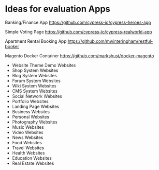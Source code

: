 # Ideas for evaluation Apps

Banking/Finance App
https://github.com/cypress-io/cypress-heroes-app

Simple Voting Page
https://github.com/cypress-io/cypress-realworld-app

Apartment Rental Booking App
https://github.com/mwinteringham/restful-booker

Magento Docker Container
https://github.com/markshust/docker-magento



- Website Theme Demo Websites
- Shop System Websites
- Blog System Websites
- Forum System Websites
- Wiki System Websites
- CMS System Websites
- Social Network Websites
- Portfolio Websites
- Landing Page Websites
- Business Websites
- Personal Websites
- Photography Websites
- Music Websites
- Video Websites
- News Websites
- Food Websites
- Travel Websites
- Health Websites
- Education Websites
- Real Estate Websites